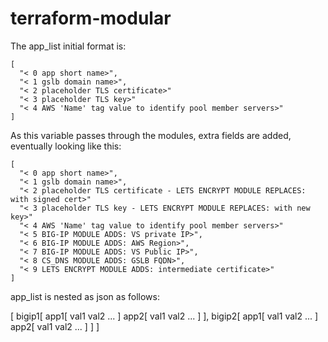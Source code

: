 # terraform-modular

The app_list initial format is:

```
[
  "< 0 app short name>",
  "< 1 gslb domain name>",
  "< 2 placeholder TLS certificate>"
  "< 3 placeholder TLS key>"
  "< 4 AWS 'Name' tag value to identify pool member servers>"
]
```

As this variable passes through the modules, extra fields are added, eventually looking like this:

```
[
  "< 0 app short name>",
  "< 1 gslb domain name>",
  "< 2 placeholder TLS certificate - LETS ENCRYPT MODULE REPLACES: with signed cert>"
  "< 3 placeholder TLS key - LETS ENCRYPT MODULE REPLACES: with new key>"
  "< 4 AWS 'Name' tag value to identify pool member servers>"
  "< 5 BIG-IP MODULE ADDS: VS private IP>",
  "< 6 BIG-IP MODULE ADDS: AWS Region>",
  "< 7 BIG-IP MODULE ADDS: VS Public IP>",
  "< 8 CS_DNS MODULE ADDS: GSLB FQDN>",
  "< 9 LETS ENCRYPT MODULE ADDS: intermediate certificate>"
]
```

app_list is nested as json as follows:

[
  bigip1[
    app1[ 
      val1
      val2
      ...
    ]
    app2[ 
      val1
      val2
      ...
    ]
  ], 
  bigip2[
    app1[ 
      val1
      val2
      ...
    ]
    app2[ 
      val1
      val2
      ...
    ]
  ]
]